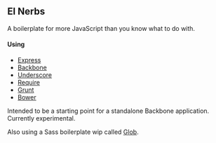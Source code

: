 ## El Nerbs

A boilerplate for more JavaScript than you know what to do with.

#### Using
  - [Express](http://expressjs.org)
  - [Backbone](http://backbonejs.org)
  - [Underscore](http://underscorejs.org)
  - [Require](http://requirejs.org)
  - [Grunt](http://gruntjs.org)
  - [Bower](http://twitter.github.com/bower)

Intended to be a starting point for a standalone Backbone application. Currently experimental.

Also using a Sass boilerplate wip called [Glob](http://github.com/robbschiller/glob).
